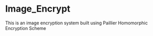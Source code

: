 # Image_Encrypt
This is an image encryption system built using Paillier Homomorphic Encryption Scheme
